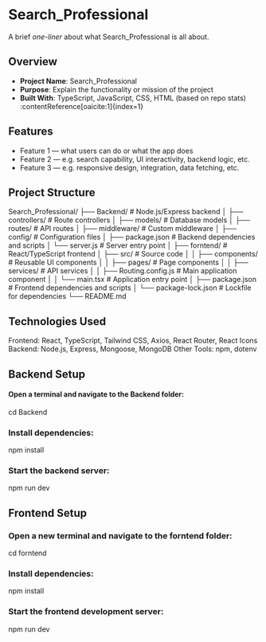 # Search_Professional

A brief *one-liner* about what Search_Professional is all about.

##  Overview

- **Project Name**: Search_Professional  
- **Purpose**: Explain the functionality or mission of the project
- **Built With**: TypeScript, JavaScript, CSS, HTML (based on repo stats) :contentReference[oaicite:1]{index=1}

##  Features

- Feature 1 — what users can do or what the app does
- Feature 2 — e.g. search capability, UI interactivity, backend logic, etc.
- Feature 3 — e.g. responsive design, integration, data fetching, etc.

##  Project Structure
Search_Professional/
├── Backend/           # Node.js/Express backend
│ ├── controllers/ # Route controllers
│ ├── models/ # Database models
│ ├── routes/ # API routes
│ ├── middleware/ # Custom middleware
│ ├── config/ # Configuration files
│ ├── package.json # Backend dependencies and scripts
│ └── server.js # Server entry point
│
├── forntend/          # React/TypeScript frontend
│ ├── src/ # Source code
│ │ ├── components/ # Reusable UI components
│ │ ├── pages/ # Page components
│ │ ├── services/ # API services
│ │ ├── Routing.config.js # Main application component
│ │ └── main.tsx # Application entry point
│ ├── package.json # Frontend dependencies and scripts
│ └── package-lock.json # Lockfile for dependencies
└── README.md

## Technologies Used
Frontend: React, TypeScript, Tailwind CSS, Axios, React Router, React Icons
Backend: Node.js, Express, Mongoose, MongoDB
Other Tools: npm, dotenv

## Backend Setup
#### Open a terminal and navigate to the Backend folder:
cd Backend

### Install dependencies:
npm install

### Start the backend server:
npm run dev


## Frontend Setup
### Open a new terminal and navigate to the forntend folder:
cd forntend

### Install dependencies:
npm install

### Start the frontend development server:
npm run dev

